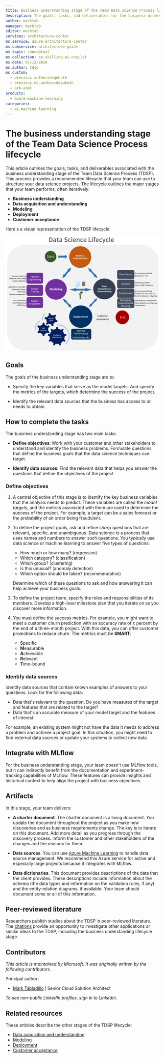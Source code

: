 ```yaml
---
title: Business understanding stage of the Team Data Science Process lifecycle
description: The goals, tasks, and deliverables for the business understanding stage of your data science projects in the Team Data Science Process.
author: marktab
manager: marktab
editor: marktab
services: architecture-center
ms.service: azure-architecture-center
ms.subservice: architecture-guide
ms.topic: conceptual
ms.collection: ce-skilling-ai-copilot
ms.date: 07/12/2024
ms.author: tdsp
ms.custom:
  - previous-author=deguhath
  - previous-ms.author=deguhath
  - arb-aiml
products:
  - azure-machine-learning
categories:
  - ai-machine-learning
---
```


# The business understanding stage of the Team Data Science Process lifecycle

This article outlines the goals, tasks, and deliverables associated with the business understanding stage of the Team Data Science Process (TDSP). This process provides a recommended lifecycle that your team can use to structure your data science projects. The lifecycle outlines the major stages that your team performs, often iteratively:

- **Business understanding**
- **Data acquisition and understanding**
- **Modeling**
- **Deployment**
- **Customer acceptance**

Here's a visual representation of the TDSP lifecycle:

[![Diagram that shows the stages of the TDSP lifecycle.](./media/lifecycle/tdsp-lifecycle2.png)](./media/lifecycle/tdsp-lifecycle2.png)

## Goals

The goals of the business understanding stage are to:

* Specify the key variables that serve as the model targets. And specify the metrics of the targets, which determine the success of the project.

* Identify the relevant data sources that the business has access to or needs to obtain.

## How to complete the tasks

The business understanding stage has two main tasks:

* **Define objectives**: Work with your customer and other stakeholders to understand and identify the business problems. Formulate questions that define the business goals that the data science techniques can target.

* **Identify data sources**: Find the relevant data that helps you answer the questions that define the objectives of the project.

### Define objectives

1. A central objective of this stage is to identify the key business variables that the analysis needs to predict. These variables are called the *model targets*, and the metrics associated with them are used to determine the success of the project. For example, a target can be a sales forecast or the probability of an order being fraudulent.

2. To define the project goals, ask and refine *sharp* questions that are relevant, specific, and unambiguous. Data science is a process that uses names and numbers to answer such questions. You typically use data science or machine learning to answer five types of questions:

   - How much or how many? (regression)
   - Which category? (classification)
   - Which group? (clustering)
   - Is this unusual? (anomaly detection)
   - Which option should be taken? (recommendation)

   Determine which of these questions to ask and how answering it can help achieve your business goals.

3. To define the project team, specify the roles and responsibilities of its members. Develop a high-level milestone plan that you iterate on as you discover more information.

4. You must define the success metrics. For example, you might want to meet a customer churn prediction with an accuracy rate of *x* percent by the end of a three-month project. With this data, you can offer customer promotions to reduce churn. The metrics must be **SMART**:

   - **S**pecific
   - **M**easurable
   - **A**chievable
   - **R**elevant
   - **T**ime-bound

### Identify data sources

Identify data sources that contain known examples of answers to your questions. Look for the following data:

* Data that's relevant to the question. Do you have measures of the target and features that are related to the target?
* Data that's an accurate measure of your model target and the features of interest.

For example, an existing system might not have the data it needs to address a problem and achieve a project goal. In this situation, you might need to find external data sources or update your systems to collect new data.

## Integrate with MLflow

For the business understanding stage, your team doesn't use MLflow tools, but it can indirectly benefit from the documentation and experiment-tracking capabilities of MLflow. These features can provide insights and historical context to help align the project with business objectives.

## Artifacts

In this stage, your team delivers:

* **A charter document**. The charter document is a living document. You update the document throughout the project as you make new discoveries and as business requirements change. The key is to iterate on this document. Add more detail as you progress through the discovery process. Inform the customer and other stakeholders of the changes and the reasons for them.

* **Data sources**. You can use [Azure Machine Learning](/azure/machine-learning/concept-data) to handle data source management. We recommend this Azure service for active and especially large projects because it integrates with MLflow.
* **Data dictionaries**. This document provides descriptions of the data that the client provides. These descriptions include information about the schema (the data types and information on the validation rules, if any) and the entity-relation diagrams, if available. Your team should document some or all of this information.

## Peer-reviewed literature

Researchers publish studies about the TDSP in peer-reviewed literature. The [citations](/azure/architecture/data-science-process/lifecycle#peer-reviewed-citations) provide an opportunity to investigate other applications or similar ideas to the TDSP, including the business understanding lifecycle stage.

## Contributors

*This article is maintained by Microsoft. It was originally written by the following contributors.*

Principal author:

 - [Mark Tabladillo](https://www.linkedin.com/in/marktab) | Senior Cloud Solution Architect

*To see non-public LinkedIn profiles, sign in to LinkedIn.*

## Related resources

These articles describe the other stages of the TDSP lifecycle:

- [Data acquisition and understanding](lifecycle-data.md)
- [Modeling](lifecycle-modeling.md)
- [Deployment](lifecycle-deployment.md)
- [Customer acceptance](lifecycle-acceptance.md)
